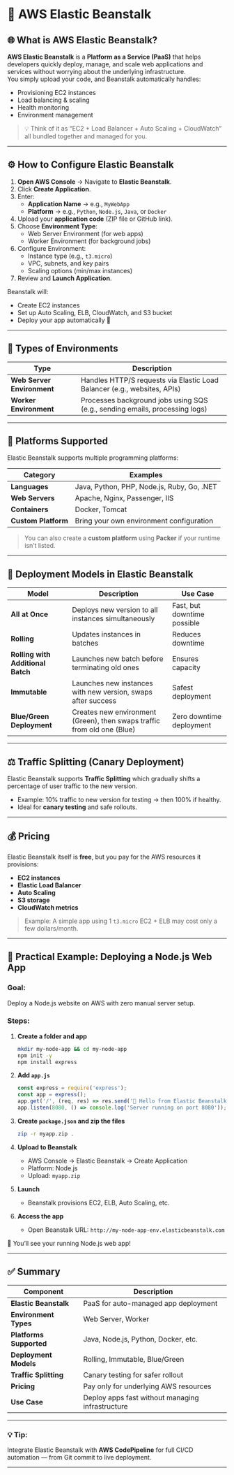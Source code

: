 # 🌿 AWS Elastic Beanstalk

## 🌐 What is AWS Elastic Beanstalk?
**AWS Elastic Beanstalk** is a **Platform as a Service (PaaS)** that helps developers quickly deploy, manage, and scale web applications and services without worrying about the underlying infrastructure.  
You simply upload your code, and Beanstalk automatically handles:
- Provisioning EC2 instances  
- Load balancing & scaling  
- Health monitoring  
- Environment management  

> 💡 Think of it as “EC2 + Load Balancer + Auto Scaling + CloudWatch” all bundled together and managed for you.

---

## ⚙️ How to Configure Elastic Beanstalk

1. **Open AWS Console** → Navigate to **Elastic Beanstalk**.
2. Click **Create Application**.
3. Enter:
   - **Application Name** → e.g., `MyWebApp`
   - **Platform** → e.g., `Python`, `Node.js`, `Java`, or `Docker`
4. Upload your **application code** (ZIP file or GitHub link).
5. Choose **Environment Type**:
   - Web Server Environment (for web apps)
   - Worker Environment (for background jobs)
6. Configure Environment:
   - Instance type (e.g., `t3.micro`)
   - VPC, subnets, and key pairs
   - Scaling options (min/max instances)
7. Review and **Launch Application**.

Beanstalk will:
- Create EC2 instances
- Set up Auto Scaling, ELB, CloudWatch, and S3 bucket
- Deploy your app automatically 🎉

---

## 🌱 Types of Environments

| Type | Description |
|------|--------------|
| **Web Server Environment** | Handles HTTP/S requests via Elastic Load Balancer (e.g., websites, APIs) |
| **Worker Environment** | Processes background jobs using SQS (e.g., sending emails, processing logs) |

---

## 🧩 Platforms Supported
Elastic Beanstalk supports multiple programming platforms:

| Category | Examples |
|-----------|-----------|
| **Languages** | Java, Python, PHP, Node.js, Ruby, Go, .NET |
| **Web Servers** | Apache, Nginx, Passenger, IIS |
| **Containers** | Docker, Tomcat |
| **Custom Platform** | Bring your own environment configuration |

> You can also create a **custom platform** using **Packer** if your runtime isn’t listed.

---

## 🚀 Deployment Models in Elastic Beanstalk

| Model | Description | Use Case |
|--------|--------------|----------|
| **All at Once** | Deploys new version to all instances simultaneously | Fast, but downtime possible |
| **Rolling** | Updates instances in batches | Reduces downtime |
| **Rolling with Additional Batch** | Launches new batch before terminating old ones | Ensures capacity |
| **Immutable** | Launches new instances with new version, swaps after success | Safest deployment |
| **Blue/Green Deployment** | Creates new environment (Green), then swaps traffic from old one (Blue) | Zero downtime deployment |

---

## ⚖️ Traffic Splitting (Canary Deployment)
Elastic Beanstalk supports **Traffic Splitting** which gradually shifts a percentage of user traffic to the new version.  
- Example: 10% traffic to new version for testing → then 100% if healthy.  
- Ideal for **canary testing** and safe rollouts.

---

## 💰 Pricing
Elastic Beanstalk itself is **free**, but you pay for the AWS resources it provisions:
- **EC2 instances**
- **Elastic Load Balancer**
- **Auto Scaling**
- **S3 storage**
- **CloudWatch metrics**

> Example: A simple app using 1 `t3.micro` EC2 + ELB may cost only a few dollars/month.

---

## 🧠 Practical Example: Deploying a Node.js Web App

### Goal:
Deploy a Node.js website on AWS with zero manual server setup.

### Steps:
1. **Create a folder and app**
   ```bash
   mkdir my-node-app && cd my-node-app
   npm init -y
   npm install express
   
2. **Add `app.js`**

   ```javascript
   const express = require('express');
   const app = express();
   app.get('/', (req, res) => res.send('🌿 Hello from Elastic Beanstalk!'));
   app.listen(8080, () => console.log('Server running on port 8080'));
   ```
3. **Create `package.json` and zip the files**

   ```bash
   zip -r myapp.zip .
   ```
4. **Upload to Beanstalk**

   * AWS Console → Elastic Beanstalk → Create Application
   * Platform: Node.js
   * Upload: `myapp.zip`
5. **Launch**

   * Beanstalk provisions EC2, ELB, Auto Scaling, etc.
6. **Access the app**

   * Open Beanstalk URL:
     `http://my-node-app-env.elasticbeanstalk.com`

🎉 You’ll see your running Node.js web app!

---

## ✅ Summary

| Component               | Description                                      |
| ----------------------- | ------------------------------------------------ |
| **Elastic Beanstalk**   | PaaS for auto-managed app deployment             |
| **Environment Types**   | Web Server, Worker                               |
| **Platforms Supported** | Java, Node.js, Python, Docker, etc.              |
| **Deployment Models**   | Rolling, Immutable, Blue/Green                   |
| **Traffic Splitting**   | Canary testing for safer rollout                 |
| **Pricing**             | Pay only for underlying AWS resources            |
| **Use Case**            | Deploy apps fast without managing infrastructure |

---

### 💡 Tip:

Integrate Elastic Beanstalk with **AWS CodePipeline** for full CI/CD automation — from Git commit to live deployment.

---
